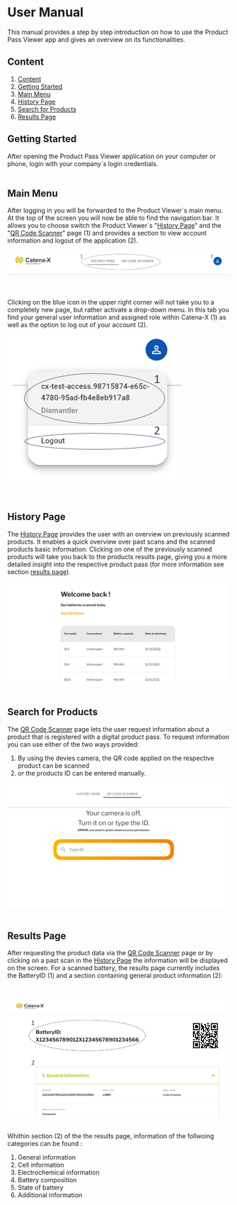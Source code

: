 # User Manual

This manual provides a step by step introduction on how to use the Product Pass Viewer app and gives an overview on its functionalities.

## Content

1. [Content](#content)
2. [Getting Started](#getting-started)
3. [Main Menu](#main-menu)  
4. [History Page](#history-page)
5. [Search for Products](#search-for-products)
6. [Results Page](#results-page)  

## Getting Started

After opening the Product Pass Viewer application on your computer or phone, login with your company´s login credentials.
</br></br>  

## Main Menu

After logging in you will be forwarded to the Product Viewer´s main menu. At the top of the screen you will now be able to find the navigation bar. It allows you to choose switch the Product Viewer´s "[History Page](#history-page)" and the "[QR Code Scanner](#search-for-products)" page (1) and provides a section to view account information and logout of the application (2).  

![Navigation Bar](./NavigationBar.png)  
</br></br>  

Clicking on the blue icon in the upper right corner will not take you to a completely new page, but rather activate a drop-down menu. In this tab you find your general user information and assigned role within Catena-X (1) as well as the option to log out of your account (2).

![Profile Information](./ProfileInformation.png)  
</br></br>  

## History Page

The [History Page](#history-page) provides the user with an overview on previously scanned products. It enables a quick overview over past scans and the scanned products basic information. Clicking on one of the previously scanned products will take you back to the products results page, giving you a more detailed insight into the respective product pass (for more information see section [results page](#results-page)).

![History Page](./HistoryPage.png)
</br></br>

## Search for Products

The [QR Code Scanner](#search-for-products) page lets the user request information about a product that is registered with a digital product pass. To request information you can use either of the two ways provided:

1. By using the devies camera, the QR code applied on the respective product can be scanned
2. or the products ID can be entered manually.

![Code Scanner](./CodeScanner.png)
</br></br>  

## Results Page

 After requesting the product data via the [QR Code Scanner](#search-for-products) page or by clicking on a past scan in the [History Page](#history-page) the information will be displayed on the screen. For a scanned battery, the results page currently includes the BatteryID (1) and a section containing general product information (2):

</br></br>
![Product Pass](./BatteryPass.png)
</br></br>

Whithin section (2) of the the results page, information of the follwoing categories can be found :  

1. General information
2. Cell information
3. Electrochemical information
4. Battery composition
5. State of battery
6. Additional information

